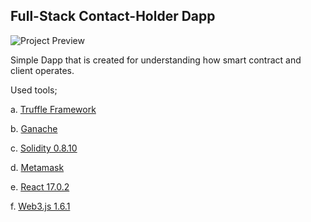 ## Full-Stack Contact-Holder Dapp

![Project Preview](https://imgur.com/a/HZr8yv8)

Simple Dapp that is created for understanding how smart contract and client operates.

Used tools;

a. [Truffle Framework](https://trufflesuite.com/)

b. [Ganache](https://trufflesuite.com/ganache/)

c. [Solidity 0.8.10](https://docs.soliditylang.org/en/v0.8.10/)

d. [Metamask](https://metamask.io/)

e. [React 17.0.2](https://reactjs.org/versions/)

f. [Web3.js 1.6.1](https://web3js.readthedocs.io/en/v1.5.2/)
